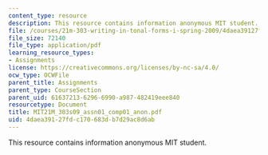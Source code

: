```yaml
---
content_type: resource
description: This resource contains information anonymous MIT student.
file: /courses/21m-303-writing-in-tonal-forms-i-spring-2009/4daea39127fdc170683db7d29ac8d6ab_MIT21M_303s09_assn01_comp01_anon.pdf
file_size: 72140
file_type: application/pdf
learning_resource_types:
- Assignments
license: https://creativecommons.org/licenses/by-nc-sa/4.0/
ocw_type: OCWFile
parent_title: Assignments
parent_type: CourseSection
parent_uid: 61637213-6296-6990-a987-482419eee840
resourcetype: Document
title: MIT21M_303s09_assn01_comp01_anon.pdf
uid: 4daea391-27fd-c170-683d-b7d29ac8d6ab
---
```

This resource contains information anonymous MIT student.